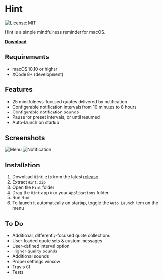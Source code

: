 # Hint
[![License: MIT](https://img.shields.io/badge/License-MIT-yellow.svg)](https://opensource.org/licenses/MIT)

Hint is a simple mindfulness reminder for macOS.

**[Download](https://github.com/crsmithdev/hint/releases)**

## Requirements

- macOS 10.10 or higher
- XCode 8+ (development)

## Features

- 25 mindfulness-focused quotes delivered by notification
- Configurable notification intervals from 10 minutes to 8 hours
- Configurable notification sounds
- Pause for preset intervals, or until resumed
- Auto-launch on startup

## Screenshots

![Menu](https://raw.githubusercontent.com/crsmithdev/hint/master/Screenshots/menu.png)
![Notification](https://raw.githubusercontent.com/crsmithdev/hint/master/Screenshots/notification.png)

## Installation

1. Download `Hint.zip` from the latest [release](https://github.com/crsmithdev/hint/releases)
2. Extract `Hint.zip`
3. Open the `Hint` folder
4. Drag the `Hint` app into your `Applications` folder
5. Run `Hint`
6. To launch it automatically on startup, toggle the `Auto Launch` item on the menu

## To Do

- Additional, differently-focused quote collections
- User-loaded quote sets & custom messages
- User-defined interval option
- Higher-quality sounds
- Additional sounds
- Proper settings window
- Travis CI
- Tests
